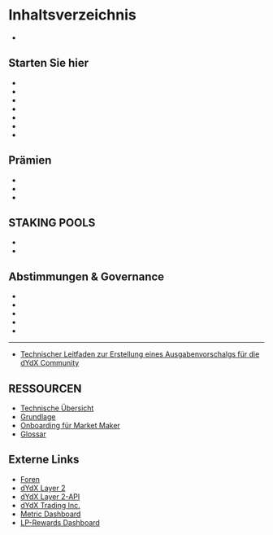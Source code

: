 # Inhaltsverzeichnis

*

## Starten Sie hier

*
*
*
*
*
*
*

## Prämien

*
*
*

## STAKING POOLS

*
*

## Abstimmungen & Governance

*
*
*
*
*

***

* [Technischer Leitfaden zur Erstellung eines Ausgabenvorschalgs für die dYdX Community ](technical-guide-on-building-a-dydx-community-treasury-spending-proposal.md)

## RESSOURCEN

* [Technische Übersicht](resources/technical-overview.md)
* [Grundlage](resources/dydx-foundation.md)
* [Onboarding für Market Maker](resources/market-maker-onboarding.md)
* [Glossar](resources/glossary.md)

## Externe Links

* [Foren](https://dydx.forum/)
* [dYdX Layer 2](https://trade.dydx.exchange/)
* [dYdX Layer 2-API](https://docs.dydx.exchange/)
* [dYdX Trading Inc.](https://dydx.exchange)
* [Metric Dashboard](http://metrics.dydx.exchange/)
* [LP-Rewards Dashboard](https://p.datadoghq.com/sb/dc160ddf0-b32271920202875868dc46be6b66cf87?tpl\_var\_Market=btc\&from\_ts=1661805073576\&to\_ts=1661891473576\&live=true)
